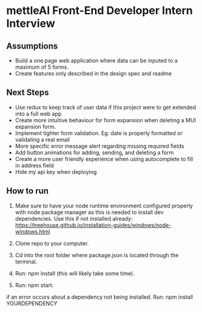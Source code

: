 # mettleAI Front-End Developer Intern Interview

## Assumptions

- Build a one page web application where data can be inputed to a maximum of 5 forms.
- Create features only described in the design spec and readme

## Next Steps

- Use redux to keep track of user data if this project were to get extended into a full web app
- Create more intuitive behaviour for form expansion when deleting a MUI expansion form.
- Implement tighter form validation. Eg: date is properly formatted or validating a real email
- More specific error message alert regarding missing required fields
- Add button animations for adding, sending, and deleting a form
- Create a more user friendly experience when using autocomplete to fill in address field
- Hide my api key when deploying

## How to run

1. Make sure to have your node runtime environment configured properly with node package manager as this is needed to install dev dependencies.
Use this if not installed already: https://treehouse.github.io/installation-guides/windows/node-windows.html

2. Clone repo to your computer.

3. Cd into the root folder where package.json is located through the terminal.

4. Run: npm install (this will likely take some time).

5. Run: npm start.

if an error occurs about a dependency not being installed. Run: npm install YOURDEPENDENCY
